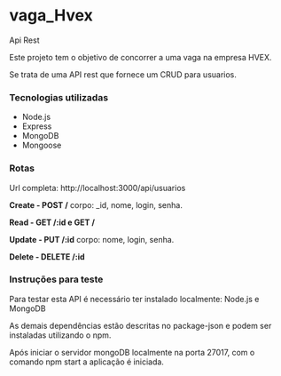 # vaga_Hvex
Api Rest

Este projeto tem o objetivo de concorrer a uma vaga na empresa HVEX.

Se trata de uma API rest que fornece um CRUD para usuarios.

### Tecnologias utilizadas
* Node.js
* Express
* MongoDB
* Mongoose

### Rotas

Url completa: http://localhost:3000/api/usuarios

**Create - POST /**  corpo: _id, nome, login, senha.

**Read - GET /:id e GET /**

**Update - PUT /:id** corpo: nome, login, senha.

**Delete - DELETE /:id**

### Instruções para teste

Para testar esta API é necessário ter instalado localmente: Node.js e MongoDB

As demais dependências estão descritas no package-json e podem ser instaladas utilizando o npm.

Após iniciar o servidor mongoDB localmente na porta 27017, com o comando npm start a aplicação é iniciada.

